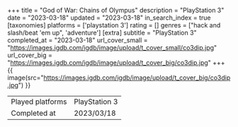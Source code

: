 +++
title = "God of War: Chains of Olympus"
description = "PlayStation 3"
date = "2023-03-18"
updated = "2023-03-18"
in_search_index = true
[taxonomies]
platforms = ['playstation 3']
rating = []
genres = ["hack and slash/beat 'em up", 'adventure']
[extra]
subtitle = "PlayStation 3"
completed_at = "2023-03-18"
url_cover_small = "https://images.igdb.com/igdb/image/upload/t_cover_small/co3dip.jpg"
url_cover_big = "https://images.igdb.com/igdb/image/upload/t_cover_big/co3dip.jpg"
+++
{{ image(src="https://images.igdb.com/igdb/image/upload/t_cover_big/co3dip.jpg") }}

|              |            |
| ------------ | ---------- |
| Played platforms    | PlayStation 3 |
| Completed at | 2023/03/18 |

